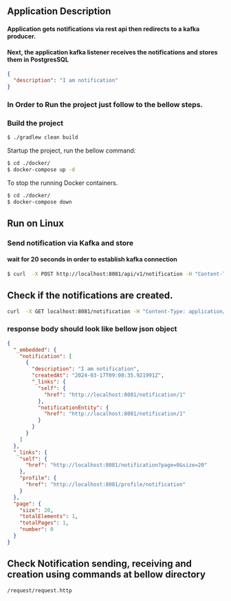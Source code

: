 ## Application Description
#### Application gets notifications via rest api then redirects to a kafka producer.
#### Next, the application kafka listener receives the notifications and stores them in PostgresSQL     
```json
{
  "description": "I am notification"
}
```
### In Order to Run the project just follow to the bellow steps.
### Build the project

```bash
$ ./gradlew clean build
```

Startup the project, run the bellow command:
```bash
$ cd ./docker/
$ docker-compose up -d
```

To stop the running Docker containers.
```bash
$ cd ./docker/
$ docker-compose down
```

## Run on Linux
### Send notification via Kafka and store
#### wait for 20 seconds in order to establish kafka connection
```bash
$ curl  -X POST http://localhost:8081/api/v1/notification -H "Content-Type: application/json" -d "{\"description\":\"I am notification\"}'"
```

## Check if the notifications are created.
```bash
curl  -X GET localhost:8081/notification -H "Content-Type: application/json"
```
### response body should look like bellow json object
```json
{
  "_embedded": {
    "notification": [
      {
        "description": "I am notification",
        "createdAt": "2024-03-17T09:08:35.921991Z",
        "_links": {
          "self": {
            "href": "http://localhost:8081/notification/1"
          },
          "notificationEntity": {
            "href": "http://localhost:8081/notification/1"
          }
        }
      }
    ]
  },
  "_links": {
    "self": {
      "href": "http://localhost:8081/notification?page=0&size=20"
    },
    "profile": {
      "href": "http://localhost:8081/profile/notification"
    }
  },
  "page": {
    "size": 20,
    "totalElements": 1,
    "totalPages": 1,
    "number": 0
  }
}
```

## Check Notification sending, receiving and creation using commands at bellow directory 
    /request/request.http